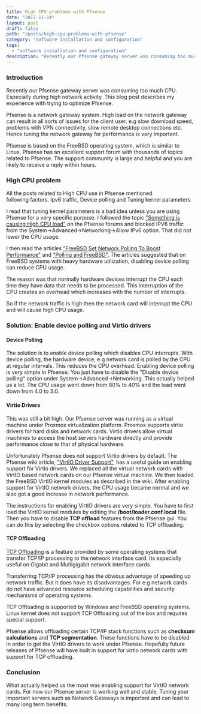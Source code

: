 ```yaml
---
title: High CPU problems with Pfsense
date: "2017-11-14"
layout: post
draft: false
path: "/posts/high-cpu-problems-with-pfsense"
category: "software installation and configuration"
tags:
  - "software installation and configuration"
description: "Recently our Pfsense gateway server was consuming too much CPU. Especially during high network activity. This blog post describes my experience with trying to optimize Pfsense."
---
```


### Introduction
Recently our Pfsense gateway server was consuming too much CPU. Especially during high network activity. This blog post describes my experience with trying to optimize Pfsense.

Pfsense is a network gateway system. High load on the network gateway can result in all sorts of issues for the client user. e.g slow download speed, problems with VPN connectivity, slow remote desktop connections etc. Hence tuning the network gateway for performance is very important.

Pfsense is based on the FreeBSD operating system, which is similar to Linux. Pfsense has an excellent support forum with thousands of topics related to Pfsense. The support community is large and helpful and you are likely to receive a reply within hours.

### High CPU problem
All the posts related to High CPU use in Pfsense mentioned following factors. Ipv6 traffic, Device polling and Tuning kernel parameters.

I read that tuning kernel parameters is a bad idea unless you are using Pfsense for a very specific purpose. I followed the topic ["Something is causing High CPU load"](https://forum.pfsense.org/index.php?topic=77493.msg422407#msg422407) on the Pfsense forums and blocked IPV6 traffic from the System->Advanced->Networking->Allow IPv6 option. That did not lower the CPU usage.

I then read the articles ["FreeBSD Set Network Polling To Boost Performance"](http://www.cyberciti.biz/faq/freebsd-device-polling-network-polling-tutorial/) and ["Polling and FreeBSD"](https://blog.pfsense.org/?p=115). The articles suggested that on FreeBSD systems with heavy hardware utilization, disabling device polling can reduce CPU usage.

The reason was that normally hardware devices interrupt the CPU each time they have data that needs to be processed. This interruption of the CPU creates an overhead which increases with the number of interrupts.

So if the network traffic is high then the network card will interrupt the CPU and will cause high CPU usage.

### Solution: Enable device polling and Virtio drivers

#### Device Polling
The solution is to enable device polling which disables CPU interrupts. With device polling, the hardware device, e.g network card is polled by the CPU at regular intervals. This reduces the CPU overhead. Enabling device polling is very simple in Pfsense. You just have to disable the "Disable device polling" option under System->Advanced->Networking. This actually helped us a lot. The CPU usage went down from 80% to 40% and the load went down from 4.0 to 3.0.

#### Virtio Drivers
This was still a bit high. Our Pfsense server was running as a virtual machine under Proxmox virtualization platform. Proxmox supports virtio drivers for hard disks and network cards. Virtio drivers allow virtual machines to access the host servers hardware directly and provide performance close to that of physical hardware.

Unfortunately Pfsense does not support Virtio drivers by default. The Pfsense wiki article, ["VirtIO Driver Support"](https://doc.pfsense.org/index.php/VirtIO_Driver_Support), has a useful guide on enabling support for Virtio drivers. We replaced all the virtual network cards with VirtIO based network cards on our Pfsense virtual machine. We then loaded the FreeBSD VirtIO kernel modules as described in the wiki. After enabling support for VirtIO network drivers, the CPU usage became normal and we also got a good increase in network performance.

The instructions for enabling VirtIO drivers are very simple. You have to first load the VirtIO kernel modules by editing the **/boot/loader.conf.local** file. Then you have to disable **TCP offload** features from the Pfsense gui. You can do this by selecting the checkbox options related to TCP offloading.


#### TCP Offloading
[TCP Offloading](https://en.wikipedia.org/wiki/TCP_offload_engine) is a feature provided by some operating systems that transfer TCP/IP processing to the network interface card. Its especially useful on Gigabit and Multigigabit network interface cards.

Transferring TCP/IP processing has the obvious advantage of speeding up network traffic. But it does have its disadvantages. For e.g network cards do not have advanced resource scheduling capabilities and security mechanisms of operating systems.

TCP Offloading is supported by Windows and FreeBSD operating systems. Linux kernel does not support TCP Offloading out of the box and requires special support.

Pfsense allows offloading certain TCP/IP stack functions such as **checksum calculations** and **TCP segmentation**. These functions have to be disabled in order to get the VirtIO drivers to work under Pfsense. Hopefully future releases of Pfsense will have built in support for virtio network cards with support for TCP offloading.

### Conclusion
What actually helped us the most was enabling support for VirtIO network cards. For now our Pfsense server is working well and stable. Tuning your important servers such as Network Gateways is important and can lead to many long term benefits.

